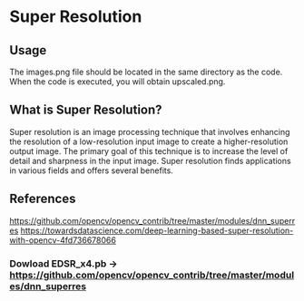 # Super Resolution 

## Usage
The images.png file should be located in the same directory as the code. When the code is executed, you will obtain upscaled.png.

## What is Super Resolution?
Super resolution is an image processing technique that involves enhancing the resolution of a low-resolution input image to create a higher-resolution output image. The primary goal of this technique is to increase the level of detail and sharpness in the input image. Super resolution finds applications in various fields and offers several benefits.

## References
https://github.com/opencv/opencv_contrib/tree/master/modules/dnn_superres
https://towardsdatascience.com/deep-learning-based-super-resolution-with-opencv-4fd736678066

### Dowload EDSR_x4.pb -> https://github.com/opencv/opencv_contrib/tree/master/modules/dnn_superres
